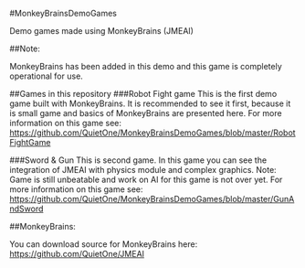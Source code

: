 #MonkeyBrainsDemoGames

Demo games made using MonkeyBrains (JMEAI)

##Note:

MonkeyBrains has been added in this demo and this game is completely operational for use.

##Games in this repository
###Robot Fight game
This is the first demo game built with MonkeyBrains. It is recommended to see it first, because it is small game and basics of MonkeyBrains are presented here.
For more information on this game see:
https://github.com/QuietOne/MonkeyBrainsDemoGames/blob/master/RobotFightGame

###Sword & Gun
This is second game. In this game you can see the integration of JMEAI with physics module and complex graphics. Note: Game is still unbeatable and work on AI for this game is not over yet.
For more information on this game see:
https://github.com/QuietOne/MonkeyBrainsDemoGames/blob/master/GunAndSword

##MonkeyBrains:

You can download source for MonkeyBrains here:
https://github.com/QuietOne/JMEAI
